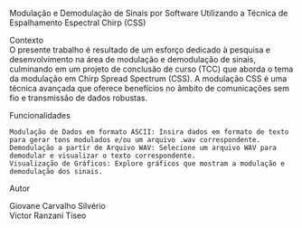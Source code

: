 Modulação e Demodulação de Sinais por Software Utilizando a Técnica de Espalhamento Espectral Chirp (CSS)

Contexto  
O presente trabalho é resultado de um esforço dedicado à pesquisa e desenvolvimento na área de modulação e demodulação de sinais, culminando em um projeto de conclusão de curso (TCC) que aborda o tema da modulação em Chirp Spread Spectrum (CSS). A modulação CSS é uma técnica avançada que oferece benefícios no âmbito de comunicações sem fio e transmissão de dados robustas.  

Funcionalidades

    Modulação de Dados em formato ASCII: Insira dados em formato de texto para gerar tons modulados e/ou um arquivo .wav correspondente.
    Demodulação a partir de Arquivo WAV: Selecione um arquivo WAV para demodular e visualizar o texto correspondente.
    Visualização de Gráficos: Explore gráficos que mostram a modulação e demodulação dos sinais.

Autor  

Giovane Carvalho Silvério  
Victor Ranzani Tiseo
